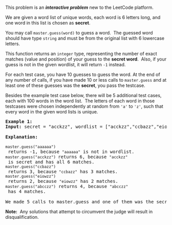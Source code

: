 <div><p>This problem is an&nbsp;<strong><em>interactive problem</em></strong>&nbsp;new to the LeetCode platform.</p>

<p>We are given a word list of unique words, each word is 6 letters long, and one word in this list is chosen as <strong>secret</strong>.</p>

<p>You may call <code>master.guess(word)</code>&nbsp;to guess a word.&nbsp; The guessed word should have&nbsp;type <code>string</code>&nbsp;and must be from the original list&nbsp;with 6 lowercase letters.</p>

<p>This function returns an&nbsp;<code>integer</code>&nbsp;type, representing&nbsp;the number of exact matches (value and position) of your guess to the <strong>secret word</strong>.&nbsp; Also, if your guess is not in the given wordlist, it will return <code>-1</code> instead.</p>

<p>For each test case, you have 10 guesses to guess the word. At the end of any number of calls, if you have made 10 or less calls to <code>master.guess</code>&nbsp;and at least one of these guesses was the <strong>secret</strong>, you pass the testcase.</p>

<p>Besides the example test case below, there will be 5&nbsp;additional test cases, each with 100 words in the word list.&nbsp; The letters of each word in those testcases were chosen&nbsp;independently at random from <code>'a'</code> to <code>'z'</code>, such that every word in the given word lists is unique.</p>

<pre><strong>Example 1:</strong>
<strong>Input:</strong>&nbsp;secret = "acckzz", wordlist = ["acckzz","ccbazz","eiowzz","abcczz"]

<strong>Explanation:</strong>

<code>master.guess("aaaaaa")</code> returns -1, because&nbsp;<code>"aaaaaa"</code>&nbsp;is not in wordlist.
<code>master.guess("acckzz") </code>returns 6, because&nbsp;<code>"acckzz"</code> is secret and has all 6&nbsp;matches.
<code>master.guess("ccbazz")</code> returns 3, because<code>&nbsp;"ccbazz"</code>&nbsp;has 3 matches.
<code>master.guess("eiowzz")</code> returns 2, because&nbsp;<code>"eiowzz"</code>&nbsp;has 2&nbsp;matches.
<code>master.guess("abcczz")</code> returns 4, because&nbsp;<code>"abcczz"</code> has 4 matches.

We made 5 calls to&nbsp;master.guess and one of them was the secret, so we pass the test case.
</pre>

<p><strong>Note:</strong>&nbsp; Any solutions that attempt to circumvent the judge&nbsp;will result in disqualification.</p>
</div>